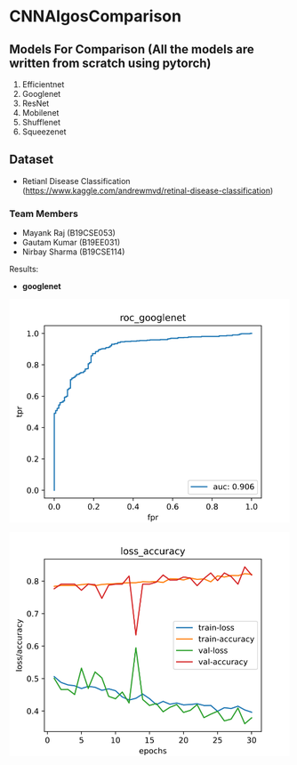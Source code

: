 # CNNAlgosComparison

## Models For Comparison (All the models are written from scratch using pytorch)

1. Efficientnet
2. Googlenet
3. ResNet
4. Mobilenet
5. Shufflenet
6. Squeezenet

## Dataset

- Retianl Disease Classification (https://www.kaggle.com/andrewmvd/retinal-disease-classification)

### Team Members

- Mayank Raj (B19CSE053)
- Gautam Kumar (B19EE031)
- Nirbay Sharma (B19CSE114)

Results:

- **googlenet**

![img1](roc_loss_plots/roc-googlenet.svg)

![img2](roc_loss_plots/loss-acc-googlenet.svg)